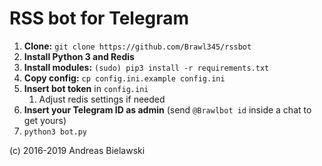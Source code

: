 RSS bot for Telegram
=====================
1. **Clone:** `git clone https://github.com/Brawl345/rssbot`
2. **Install Python 3 and Redis**
3. **Install modules:** `(sudo) pip3 install -r requirements.txt`
4. **Copy config:** `cp config.ini.example config.ini`
5. **Insert bot token** in `config.ini`
   1. Adjust redis settings if needed
6. **Insert your Telegram ID as admin** (send `@Brawlbot id` inside a chat to get yours)
7. `python3 bot.py`

(c) 2016-2019 Andreas Bielawski
